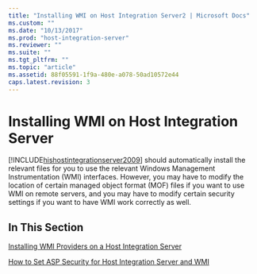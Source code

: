```yaml
---
title: "Installing WMI on Host Integration Server2 | Microsoft Docs"
ms.custom: ""
ms.date: "10/13/2017"
ms.prod: "host-integration-server"
ms.reviewer: ""
ms.suite: ""
ms.tgt_pltfrm: ""
ms.topic: "article"
ms.assetid: 88f05591-1f9a-480e-a078-50ad10572e44
caps.latest.revision: 3
---
```

# Installing WMI on Host Integration Server
[!INCLUDE[hishostintegrationserver2009](../core/includes/hishostintegrationserver2009-md.md)] should automatically install the relevant files for you to use the relevant Windows Management Instrumentation (WMI) interfaces. However, you may have to modify the location of certain managed object format (MOF) files if you want to use WMI on remote servers, and you may have to modify certain security settings if you want to have WMI work correctly as well.  
  
## In This Section  
 [Installing WMI Providers on a Host Integration Server](../core/installing-wmi-providers-on-a-host-integration-server.md)  
  
 [How to Set ASP Security for Host Integration Server and WMI](../core/how-to-set-asp-security-for-host-integration-server-and-wmi.md)